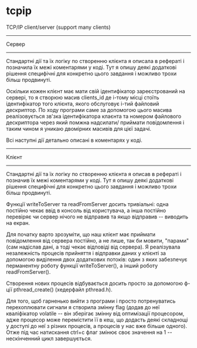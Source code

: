 # tcpip
TCP/IP client/server (support many clients)

______________________________________________________
Сервер
______________________________________________________

Стандартні дії та їх логіку по створенню клієнта я описала
в рефераті і позначила їх межі коментарями у коді. Тут я опишу 
деякі додаткові рішення специфічні для конкретно цього 
завдання і можливо трохи більш продвинуті.

Оскільки кожен клієнт має мати свій ідентифікатор зареєстрований
на сервері, то я створюю масив clients_id де і-тому місці
стоїть ідентифікатор того клієнта, якого обслуговує і-тий
файловий дескриптор. По ходу програми саме за допомогою
цього масива реалізовується зв'зка ідентифікатора клаєнта
та номером файлового дескриптора через який помжна надсилати/
приймати повідомлення і таким чином я уникаю двомірних масивів
для цієї задачі.

Всі наступні дії детально описані в коментарях у коді.

________________________________________________________
Клієнт
________________________________________________________

Стандартні дії та їх логіку по створенню клієнта я описав
в рефераті і позначив їх межі коментарями у коді. Тут я опишу 
деякі додаткові рішення специфічні для конкретно цього 
завдання і можливо трохи більш продвинуті.

Функції writeToServer та readFromServer досить тривіальні:
одна постійно чекає ввід в консоль від користувача, а інша 
постійно перевіряє чи сервер нічого не відправив та якщо 
відправив -- виводить на екран.

Для початку варто зрозуміти, що наш клієнт має приймати 
повідомлення від сервера постійно, а не лише, так би мовити, 
"парами" (сам надіслав дані, а тоді чекає відповіді від сервера).
Я реалізувала незалежність процесів прийняття і відправки
даних у клієнті за допомогою виділення двох додаткових потоків:
один з яких забезпечує перманентну роботу функції writeToServer(),
а інший роботу readFromServer().

Створення нових процесів відбувається досить просто за допомогою
ф-ції pthread_create() (хедерфайл pthread.h).

Для того, щоб гарненько вийти з програми і просто потренуватись 
перехоплювати сигнали я створила змінну flag (додав до неї кваліфікатор
volatile -- він зберігає змінну від оптимізації процесором, адже 
процесор може перемістити її в кеш, що додасть деякі складнощі
у доступі до неї з різних процесів, а процесів у нас вже більше одного).
Отже під час натискання ctrl+c флаг змінює своє значення на 1 --
нескінченний цикл завершується.
